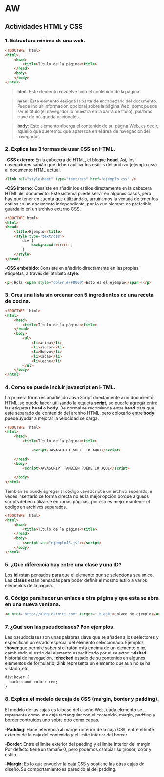 # AW
## Actividades HTML y CSS
### 1. Estructura mínima de una web.
```html
<!DOCTYPE  html>
<html>
	<head>
		<title>Título de la página</title>
	</head>
	<body>
	</body>
</html>
```
>**html**: Este elemento envuelve todo el contenido de la página.

>**head**: Este elemento designa la parte de encabezado del documento. Puede incluir información opcional sobre la página Web, como puede ser el título (el navegador lo muestra en la barra de título), palabras clave de búsqueda opcionales...

>**body**: Este elemento alberga el contenido de su página Web, es decir, aquello que queremos que aparezca en el área de navegación del navegador.

### 2. Explica las 3 formas de usar CSS en HTML.

-**CSS externo**: En la cabecera de HTML, el bloque **head**. Así, los navegadores sabrán que deben aplicar los estilos del archivo (ejemplo.css) al documento HTML actual.
```html
<link rel="stylesheet" type="text/css" href="ejemplo.css" />
```
-**CSS interno**: Consiste en añadir los estilos directamente en la cabecera HTML del documento. Este sistema puede servir en algunos casos, pero hay que tener en cuenta que utilizándolo, arruinamos la ventaja de tener los estilos en un documento independiente, por lo que siempre es preferible guardarlo en un archivo externo CSS.
```html
<!DOCTYPE html>
<html>
<head>
    <title>Ejemplo</title>
    <style type="text/css">
        div {
            background:#FFFFFF;
        }
    </style>
</head>
```
-**CSS embebido**: Consiste en añadirlo directamente en las propias etiquetas, a través del atributo **style**.
```html
<p>¡Hola <span style="color:#FF0000">Esto es el ejemplo</span>!</p>
```

### 3. Crea una lista sin ordenar con 5 ingredientes de una receta de cocina.
```html
<!DOCTYPE  html>
<html>
	<head>
		<title>Título de la página</title>
	</head>
	<body>
		<ul>
			<li>Arina</li>
			<li>Azucar</li>
			<li>Huevo</li>
			<li>Cacao</li>
			<li>Leche</li>
		</ul>
	</body>
</html>
```

### 4. Como se puede incluir javascript en HTML.
La primera forma es añadiendo Java Script directamente a un documento HTML, se puede hacer utilizando la etqueta **script**, se puedfe agregar entre las etiquetas **head** o **body**. De normal se recomienda entre **head** para que este separado del contenido del archivo HTML, pero colocarlo entre **body** puede ayudar a mejorar la velocidad de carga.
```html
<!DOCTYPE  html>
<html>
	<head>
		<title>Título de la página</title>
	
			<script>JAVASCRIPT SUELE IR AQUI</script>
	
	</head>
	<body>
		<script>JAVASCRIPT TAMBIEN PUEDE IR AQUI</script>
	
	</body>
</html>
```
También se puede agregar el código JavaScript a un archivo separado, a veces insertarlo de forma directa no es la mejor opción porque algunos scripts deben utilizarse en varias páginas, por eso es mejor mantener el codigo en archivos separados.
```html
<!DOCTYPE  html>
<html>
	<head>
		<title>Título de la página</title>
	</head>
	<body>
		<script src="ejemploJS.js"></script>
	</body>
</html>
```

### 5. ¿Que diferencia hay entre una clase y una ID?
Los **id** están pensados para que el elemento que se selecciona sea único. Las **clases** están pensadas para poder definir el mosmo estilo a varios elementos de la página.

### 6. Código para hacer un enlace a otra página y que esta se abra en una nueva ventana.
```html
<a href="http://blog.elinsti.com" target="_blank">Enlace de ejemplo</a>
```

### 7. ¿Qué son las pseudoclases? Pon ejemplos.
Las pseudoclases son unas palabras clave que se añaden a los selectores y especifican un estado especial del elemento seleccionado. Ejemplos, **:hover** que permite saber si el ratón está encima de un elemento o no, cambiendo el estilo del elemento especificado por el selector. **:visited** historial de navegación, **:checked** estado de su contenido en algunos elementos de formulario, **:link** representa un elemento que aun no se ha vistado,.etc.
```html
div:hover {
  background-color: red;
}
```
### 8. Explica el modelo de caja de CSS (margin, border y padding).
El modelo de las cajas es la base del diseño Web, cada elemento se representa como una caja rectangular con el contenido, margin, padding y border contruidos uno sobre otro como capas.

-**Padding**: Hace referencia al margen interior de la caja CSS, entre el limte exterior de la caja del contenido y el limite interior del border.

-**Border**: Entre el limite exterior del padding y el limite interior del margin. Por defecto tiene un tamaño 0, pero podemos cambiar su grosor, color y estilo.

-**Margin**: Es lo que envuelve la caja CSS y sostiene las otras cajas de diseño. Su comportamiento es parecido al del padding.
